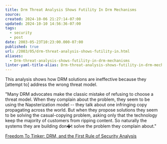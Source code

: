 ```yaml
---
title: Drm Threat Analysis Shows Futility In Drm Mechanisms
source: 
created: 2024-10-06 21:27:14-07:00
updated: 2024-10-10 14:56:36-07:00
tags:
  - security
  - post
date: 2003-05-23T10:23:00.000-07:00
published: true
url: /2003/05/drm-threat-analysis-shows-futility-in.html
aliases:
  - Drm-threat-analysis-shows-futility-in-drm-mechanisms
linter-yaml-title-alias: Drm-threat-analysis-shows-futility-in-drm-mechanisms
---
```



This analysis shows how DRM solutions are ineffective because they \[attempt to\] address the wrong threat model.  
  
"Many DRM advocates make the classic mistake of refusing to choose a threat model. When they complain about the problem, they seem to be using the Napsterization model -- they talk about one infringing copy propagating across the world. But when they propose solutions they seem to be solving the casual-copying problem, asking only that the technology keep the majority of customers from ripping content. So naturally the systems they are building don�t solve the problem they complain about."  
  
[Freedom To Tinker: DRM, and the First Rule of Security Analysis](https://www.freedom-to-tinker.com/archives/000317.html "Freedom To Tinker: DRM, and the First Rule of Security Analysis")